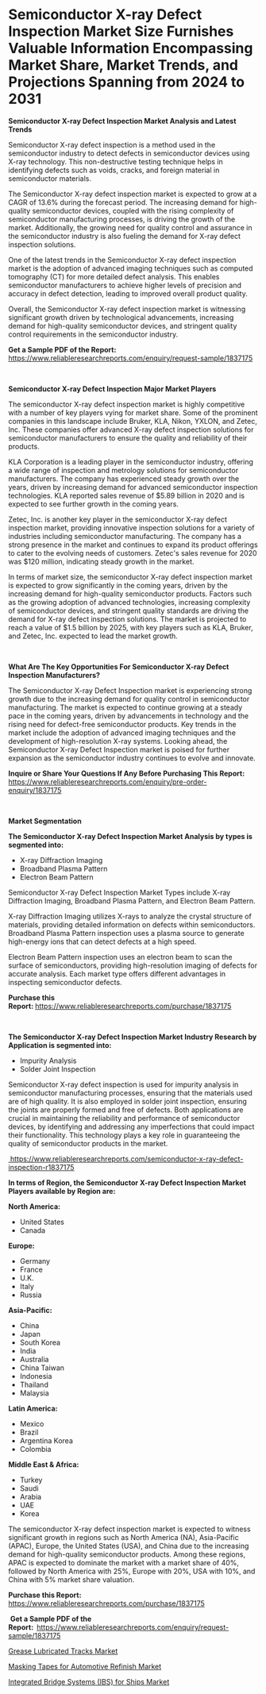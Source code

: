 <p><h1>Semiconductor X-ray Defect Inspection Market Size Furnishes Valuable Information Encompassing Market Share, Market Trends, and Projections Spanning from 2024 to 2031</h1></p><p><strong>Semiconductor X-ray Defect Inspection Market Analysis and Latest Trends</strong></p>
<p><p>Semiconductor X-ray defect inspection is a method used in the semiconductor industry to detect defects in semiconductor devices using X-ray technology. This non-destructive testing technique helps in identifying defects such as voids, cracks, and foreign material in semiconductor materials.</p><p>The Semiconductor X-ray defect inspection market is expected to grow at a CAGR of 13.6% during the forecast period. The increasing demand for high-quality semiconductor devices, coupled with the rising complexity of semiconductor manufacturing processes, is driving the growth of the market. Additionally, the growing need for quality control and assurance in the semiconductor industry is also fueling the demand for X-ray defect inspection solutions.</p><p>One of the latest trends in the Semiconductor X-ray defect inspection market is the adoption of advanced imaging techniques such as computed tomography (CT) for more detailed defect analysis. This enables semiconductor manufacturers to achieve higher levels of precision and accuracy in defect detection, leading to improved overall product quality.</p><p>Overall, the Semiconductor X-ray defect inspection market is witnessing significant growth driven by technological advancements, increasing demand for high-quality semiconductor devices, and stringent quality control requirements in the semiconductor industry.</p></p>
<p><strong>Get a Sample PDF of the Report:&nbsp;</strong> <a href="https://www.reliableresearchreports.com/enquiry/request-sample/1837175">https://www.reliableresearchreports.com/enquiry/request-sample/1837175</a></p>
<p>&nbsp;</p>
<p><strong>Semiconductor X-ray Defect Inspection Major Market Players</strong></p>
<p><p>The semiconductor X-ray defect inspection market is highly competitive with a number of key players vying for market share. Some of the prominent companies in this landscape include Bruker, KLA, Nikon, YXLON, and Zetec, Inc. These companies offer advanced X-ray defect inspection solutions for semiconductor manufacturers to ensure the quality and reliability of their products.</p><p>KLA Corporation is a leading player in the semiconductor industry, offering a wide range of inspection and metrology solutions for semiconductor manufacturers. The company has experienced steady growth over the years, driven by increasing demand for advanced semiconductor inspection technologies. KLA reported sales revenue of $5.89 billion in 2020 and is expected to see further growth in the coming years.</p><p>Zetec, Inc. is another key player in the semiconductor X-ray defect inspection market, providing innovative inspection solutions for a variety of industries including semiconductor manufacturing. The company has a strong presence in the market and continues to expand its product offerings to cater to the evolving needs of customers. Zetec's sales revenue for 2020 was $120 million, indicating steady growth in the market.</p><p>In terms of market size, the semiconductor X-ray defect inspection market is expected to grow significantly in the coming years, driven by the increasing demand for high-quality semiconductor products. Factors such as the growing adoption of advanced technologies, increasing complexity of semiconductor devices, and stringent quality standards are driving the demand for X-ray defect inspection solutions. The market is projected to reach a value of $1.5 billion by 2025, with key players such as KLA, Bruker, and Zetec, Inc. expected to lead the market growth.</p></p>
<p>&nbsp;</p>
<p><strong>What Are The Key Opportunities For Semiconductor X-ray Defect Inspection Manufacturers?</strong></p>
<p><p>The Semiconductor X-ray Defect Inspection market is experiencing strong growth due to the increasing demand for quality control in semiconductor manufacturing. The market is expected to continue growing at a steady pace in the coming years, driven by advancements in technology and the rising need for defect-free semiconductor products. Key trends in the market include the adoption of advanced imaging techniques and the development of high-resolution X-ray systems. Looking ahead, the Semiconductor X-ray Defect Inspection market is poised for further expansion as the semiconductor industry continues to evolve and innovate.</p></p>
<p><strong>Inquire or Share Your Questions If Any Before Purchasing This Report:</strong> <a href="https://www.reliableresearchreports.com/enquiry/pre-order-enquiry/1837175">https://www.reliableresearchreports.com/enquiry/pre-order-enquiry/1837175</a></p>
<p>&nbsp;</p>
<p><strong>Market Segmentation</strong></p>
<p><strong>The Semiconductor X-ray Defect Inspection Market Analysis by types is segmented into:</strong></p>
<p><ul><li>X-ray Diffraction Imaging</li><li>Broadband Plasma Pattern</li><li>Electron Beam Pattern</li></ul></p>
<p><p>Semiconductor X-ray Defect Inspection Market Types include X-ray Diffraction Imaging, Broadband Plasma Pattern, and Electron Beam Pattern. </p><p>X-ray Diffraction Imaging utilizes X-rays to analyze the crystal structure of materials, providing detailed information on defects within semiconductors. Broadband Plasma Pattern inspection uses a plasma source to generate high-energy ions that can detect defects at a high speed. </p><p>Electron Beam Pattern inspection uses an electron beam to scan the surface of semiconductors, providing high-resolution imaging of defects for accurate analysis. Each market type offers different advantages in inspecting semiconductor defects.</p></p>
<p><strong>Purchase this Report:&nbsp;</strong><a href="https://www.reliableresearchreports.com/purchase/1837175">https://www.reliableresearchreports.com/purchase/1837175</a></p>
<p>&nbsp;</p>
<p><strong>The Semiconductor X-ray Defect Inspection Market Industry Research by Application is segmented into:</strong></p>
<p><ul><li>Impurity Analysis</li><li>Solder Joint Inspection</li></ul></p>
<p><p>Semiconductor X-ray defect inspection is used for impurity analysis in semiconductor manufacturing processes, ensuring that the materials used are of high quality. It is also employed in solder joint inspection, ensuring the joints are properly formed and free of defects. Both applications are crucial in maintaining the reliability and performance of semiconductor devices, by identifying and addressing any imperfections that could impact their functionality. This technology plays a key role in guaranteeing the quality of semiconductor products in the market.</p></p>
<p><a href="https://www.reliableresearchreports.com/semiconductor-x-ray-defect-inspection-r1837175">&nbsp;https://www.reliableresearchreports.com/semiconductor-x-ray-defect-inspection-r1837175</a></p>
<p><strong>In terms of Region, the Semiconductor X-ray Defect Inspection Market Players available by Region are:</strong></p>
<p>
    <p> <strong> North America: </strong>
        <ul>
            <li>United States</li>
            <li>Canada</li>
        </ul>
        </p> 
    <p> <strong> Europe: </strong>
        <ul>
            <li>Germany</li>
            <li>France</li>
            <li>U.K.</li>
            <li>Italy</li>
            <li>Russia</li>
        </ul>
        </p> 
    <p> <strong> Asia-Pacific: </strong>
        <ul>
            <li>China</li>
            <li>Japan</li>
            <li>South Korea</li>
            <li>India</li>
            <li>Australia</li>
            <li>China Taiwan</li>
            <li>Indonesia</li>
            <li>Thailand</li>
            <li>Malaysia</li>
        </ul>
        </p> 
    <p> <strong> Latin America: </strong>
        <ul>
            <li>Mexico</li>
            <li>Brazil</li>
            <li>Argentina Korea</li>
            <li>Colombia</li>
        </ul>
        </p> 
    <p> <strong> Middle East & Africa: </strong>
        <ul>
            <li>Turkey</li>
            <li>Saudi</li>
            <li>Arabia</li>
            <li>UAE</li>
            <li>Korea</li>
        </ul>
    </p>
    </p>
<p><p>The semiconductor X-ray defect inspection market is expected to witness significant growth in regions such as North America (NA), Asia-Pacific (APAC), Europe, the United States (USA), and China due to the increasing demand for high-quality semiconductor products. Among these regions, APAC is expected to dominate the market with a market share of 40%, followed by North America with 25%, Europe with 20%, USA with 10%, and China with 5% market share valuation.</p></p>
<p><strong>Purchase this Report: </strong><a href="https://www.reliableresearchreports.com/purchase/1837175">https://www.reliableresearchreports.com/purchase/1837175</a></p>
<p>&nbsp;<strong>Get a Sample PDF of the Report:&nbsp;&nbsp;</strong><a href="https://www.reliableresearchreports.com/enquiry/request-sample/1837175">https://www.reliableresearchreports.com/enquiry/request-sample/1837175</a></p>
<p><strong></strong></p>
<p><p><a href="https://www.linkedin.com/pulse/exploring-grease-lubricated-tracks-market-dynamics-global-trends-ltp8c?trackingId=1RrAy%2BNR%2FGLve9ekQVq3ig%3D%3D">Grease Lubricated Tracks Market</a></p><p><a href="https://www.linkedin.com/pulse/global-masking-tapes-automotive-refinish-market-product-type-pabcc?trackingId=vefzCn0iqClQZG9B3nLqHA%3D%3D">Masking Tapes for Automotive Refinish Market</a></p><p><a href="https://www.linkedin.com/pulse/evaluating-global-integrated-bridge-systems-ibs-ships-market-ntcjc?trackingId=jyTe0Qz5zUhK49U05WdJgA%3D%3D">Integrated Bridge Systems (IBS) for Ships Market</a></p></p>